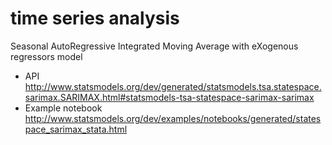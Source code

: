 # time series analysis

Seasonal AutoRegressive Integrated Moving Average with eXogenous regressors model
- API <http://www.statsmodels.org/dev/generated/statsmodels.tsa.statespace.sarimax.SARIMAX.html#statsmodels-tsa-statespace-sarimax-sarimax>
- Example notebook <http://www.statsmodels.org/dev/examples/notebooks/generated/statespace_sarimax_stata.html>
